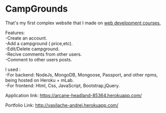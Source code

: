 # CampGrounds #


That's my first complex website that I made on   <a href="https://www.udemy.com/the-web-developer-bootcamp/learn/v4/overview">web development courses.</a>  


Features:<br>
-Create an account. <br>
-Add a campground ( price,etc). <br>
-Edit/Delete campground. <br>
-Recive comments from other users. <br>
-Comment to other users posts. <br>


I used : <br>
-For backend: NodeJs, MongoDB, Mongoose, Passport, and other npms, being hosted on Heroku + mLab. <br>
-For frontend: Html, Css, JavaScript, Bootstrap,jQuery. 


Application link: https://arcane-headland-85364.herokuapp.com/

Portfolio Link: http://vasilache-andrei.herokuapp.com/

